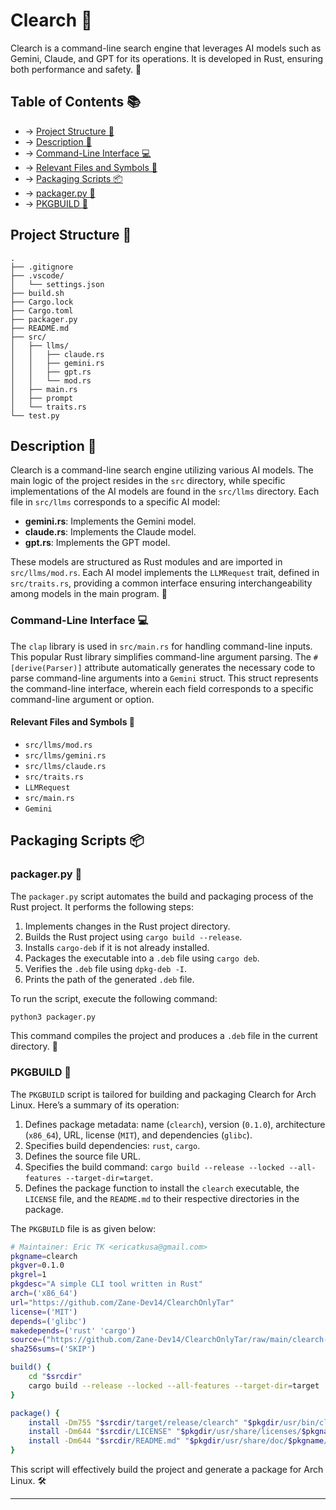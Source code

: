 # Clearch 🚀 

Clearch is a command-line search engine that leverages AI models such as Gemini, Claude, and GPT for its operations. It is developed in Rust, ensuring both performance and safety. 🦀 

## Table of Contents 📚
- -> [Project Structure 📂](#project-structure-)
- -> [Description 📝](#description-)
- -> [Command-Line Interface 💻](#command-line-interface-)
- -> [Relevant Files and Symbols 📂](#relevant-files-and-symbols-)
- -> [Packaging Scripts 📦](#packaging-scripts-)
- -> [packager.py 🐍](#packagerpy-)
- -> [PKGBUILD 💽](#pkgbuild-)

## Project Structure 📂 

```
. 
├── .gitignore 
├── .vscode/ 
│   └── settings.json 
├── build.sh 
├── Cargo.lock 
├── Cargo.toml 
├── packager.py 
├── README.md 
├── src/ 
│   ├── llms/ 
│   │   ├── claude.rs 
│   │   ├── gemini.rs 
│   │   ├── gpt.rs 
│   │   └── mod.rs 
│   ├── main.rs 
│   ├── prompt 
│   └── traits.rs 
└── test.py 
``` 

## Description 📝 

Clearch is a command-line search engine utilizing various AI models. The main logic of the project resides in the `src` directory, while specific implementations of the AI models are found in the `src/llms` directory. Each file in `src/llms` corresponds to a specific AI model: 

- **gemini.rs**: Implements the Gemini model. 
- **claude.rs**: Implements the Claude model. 
- **gpt.rs**: Implements the GPT model. 

These models are structured as Rust modules and are imported in `src/llms/mod.rs`. Each AI model implements the `LLMRequest` trait, defined in `src/traits.rs`, providing a common interface ensuring interchangeability among models in the main program. 🔄 

### Command-Line Interface 💻 

The `clap` library is used in `src/main.rs` for handling command-line inputs. This popular Rust library simplifies command-line argument parsing. The `#[derive(Parser)]` attribute automatically generates the necessary code to parse command-line arguments into a `Gemini` struct. This struct represents the command-line interface, wherein each field corresponds to a specific command-line argument or option. 

#### Relevant Files and Symbols 📂 

- `src/llms/mod.rs` 
- `src/llms/gemini.rs` 
- `src/llms/claude.rs` 
- `src/traits.rs` 
- `LLMRequest` 
- `src/main.rs` 
- `Gemini` 

## Packaging Scripts 📦 

### packager.py 🐍 

The `packager.py` script automates the build and packaging process of the Rust project. It performs the following steps: 

1. Implements changes in the Rust project directory. 
2. Builds the Rust project using `cargo build --release`. 
3. Installs `cargo-deb` if it is not already installed. 
4. Packages the executable into a `.deb` file using `cargo deb`. 
5. Verifies the `.deb` file using `dpkg-deb -I`. 
6. Prints the path of the generated `.deb` file. 

To run the script, execute the following command: 

```sh 
python3 packager.py 
``` 

This command compiles the project and produces a `.deb` file in the current directory. 📄 

### PKGBUILD 💽 

The `PKGBUILD` script is tailored for building and packaging Clearch for Arch Linux. Here’s a summary of its operation: 

1. Defines package metadata: name (`clearch`), version (`0.1.0`), architecture (`x86_64`), URL, license (`MIT`), and dependencies (`glibc`). 
2. Specifies build dependencies: `rust`, `cargo`. 
3. Defines the source file URL. 
4. Specifies the build command: `cargo build --release --locked --all-features --target-dir=target`. 
5. Defines the package function to install the `clearch` executable, the `LICENSE` file, and the `README.md` to their respective directories in the package. 

The `PKGBUILD` file is as given below: 

```sh 
# Maintainer: Eric TK <ericatkusa@gmail.com> 
pkgname=clearch 
pkgver=0.1.0 
pkgrel=1 
pkgdesc="A simple CLI tool written in Rust" 
arch=('x86_64') 
url="https://github.com/Zane-Dev14/ClearchOnlyTar" 
license=('MIT') 
depends=('glibc') 
makedepends=('rust' 'cargo') 
source=("https://github.com/Zane-Dev14/ClearchOnlyTar/raw/main/clearch-cli-0.1.0.tar.gz") 
sha256sums=('SKIP') 

build() { 
    cd "$srcdir" 
    cargo build --release --locked --all-features --target-dir=target 
} 

package() { 
    install -Dm755 "$srcdir/target/release/clearch" "$pkgdir/usr/bin/clearch" 
    install -Dm644 "$srcdir/LICENSE" "$pkgdir/usr/share/licenses/$pkgname/LICENSE" 
    install -Dm644 "$srcdir/README.md" "$pkgdir/usr/share/doc/$pkgname/README.md" 
} 
``` 

This script will effectively build the project and generate a package for Arch Linux. 🛠️ 

---
